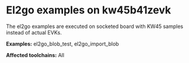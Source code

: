 # El2go examples on kw45b41zevk

The el2go examples are executed on socketed board with KW45 samples instead of actual EVKs.

**Examples:** el2go_blob_test, el2go_import_blob

**Affected toolchains:** All
